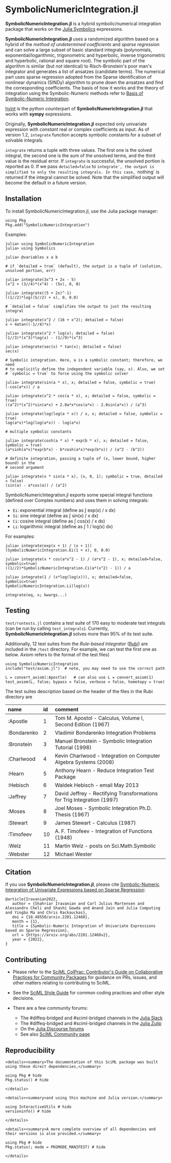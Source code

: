 # SymbolicNumericIntegration.jl

**SymbolicNumericIntegration.jl** is a hybrid symbolic/numerical integration package that works on the [Julia Symbolics](https://docs.sciml.ai/Symbolics/stable/) expressions.

**SymbolicNumericIntegration.jl** uses a randomized algorithm based on a hybrid of the *method of undetermined coefficients* and *sparse regression* and can solve a large subset of basic standard integrals (polynomials, exponential/logarithmic, trigonometric and hyperbolic, inverse trigonometric and hyperbolic, rational and square root). The symbolic part of the algorithm is similar (but not identical) to Risch-Bronstein's poor man's integrator and generates a list of ansatzes (candidate terms). The numerical part uses sparse regression adopted from the Sparse identification of nonlinear dynamics (SINDy) algorithm to prune down the ansatzes and find the corresponding coefficients. The basis of how it works and the theory of integration using the Symbolic-Numeric methods refer to [Basis of Symbolic-Numeric Integration](https://github.com/SciML/SymbolicNumericIntegration.jl/blob/main/docs/theory.ipynb).

[hyint](https://github.com/siravan/hyint) is the python counterpart of **SymbolicNumericIntegration.jl** that works with **sympy** expressions.

Originally, **SymbolicNumericIntegration.jl** expected only univariate expression with *constant* real or complex coefficients as input. As of version 1.2, `integrate` function accepts symbolic constants for a subset of solvable integrals.

`integrate` returns a tuple with three values. The first one is the solved integral, the second one is the sum of the unsolved terms, and the third value is the residual error. If `integrate` is successful, the unsolved portion is reported as 0. If we pass `detailed=false` to `integrate', the output is simplified to only the resulting integrals. In this case, `nothing` is returned if the integral cannot be solved. Note that the simplified output will become the default in a future version.

## Installation

To install SymbolicNumericIntegration.jl, use the Julia package manager:

```
using Pkg
Pkg.add("SymbolicNumericIntegration")
```

Examples:

```
julia> using SymbolicNumericIntegration
julia> using Symbolics

julia> @variables x a b

# if `detailed = true` (default), the output is a tuple of (solution, unsolved portion, err)

julia> integrate(3x^3 + 2x - 5)
(x^2 + (3//4)*(x^4) - (5x), 0, 0)

julia> integrate((5 + 2x)^-1)
((1//2)*log((5//2) + x), 0, 0.0)

# `detailed = false` simplifies the output to just the resulting integral

julia> integrate(x^2 / (16 + x^2); detailed = false)
x + 4atan((-1//4)*x)

julia> integrate(x^2 * log(x); detailed = false)
(1//3)*(x^3)*log(x) - (1//9)*(x^3)

julia> integrate(sec(x) * tan(x); detailed = false)
sec(x)

# Symbolic integration. Here, a is a symbolic constant; therefore, we need 
# to explicitly define the independent variable (say, x). Also, we set
# `symbolic = true` to force using the symbolic solver

julia> integrate(sin(a * x), x; detailed = false, symbolic = true)
(-cos(a*x)) / a

julia> integrate(x^2 * cos(a * x), x; detailed = false, symbolic = true)
((a^2)*(x^2)*sin(a*x) + 2.0a*x*cos(a*x) - 2.0sin(a*x)) / (a^3)

julia> integrate(log(log(a * x)) / x, x; detailed = false, symbolic = true)
log(a*x)*log(log(a*x)) - log(a*x)

# multiple symbolic constants

julia> integrate(cosh(a * x) * exp(b * x), x; detailed = false, symbolic = true)
(a*sinh(a*x)*exp(b*x) - b*cosh(a*x)*exp(b*x)) / (a^2 - (b^2))

# definite integration, passing a tuple of (x, lower bound, higher bound) in the 
# second argument

julia> integrate(x * sin(a * x), (x, 0, 1); symbolic = true, detailed = false)
(sin(a) - a*cos(a)) / (a^2)
```

SymbolicNumericIntegration.jl exports some special integral functions (defined over Complex numbers) and uses them in solving integrals:

  - `Ei`: exponential integral (define as ∫ exp(x) / x dx)
  - `Si`: sine integral (define as ∫ sin(x) / x dx)
  - `Ci`: cosine integral (define as ∫ cos(x) / x dx)
  - `Li`: logarithmic integral (define as ∫ 1 / log(x) dx)

For examples:

```
julia> integrate(exp(x + 1) / (x + 1))
(SymbolicNumericIntegration.Ei(1 + x), 0, 0.0)

julia> integrate(x * cos(a*x^2 - 1) / (a*x^2 - 1), x; detailed=false, symbolic=true)
((1//2)*SymbolicNumericIntegration.Ci(a*(x^2) - 1)) / a

julia> integrate(1 / (x*log(log(x))), x; detailed=false, symbolic=true)
SymbolicNumericIntegration.Li(log(x))
```

```@docs
integrate(eq, x; kwargs...)
```

## Testing

`test/runtests.jl` contains a test suite of 170 easy to moderate test integrals (can be run by calling `test_integrals`). Currently, **SymbolicNumericIntegration.jl** solves more than 95% of its test suite.

Additionally, 12 test suites from the *Rule-based Integrator* ([Rubi](https://rulebasedintegration.org/)) are included in the `/test` directory. For example, we can test the first one as below. *Axiom* refers to the format of the test files)

```
using SymbolicNumericIntegration
include("test/axiom.jl")  # note, you may need to use the correct path

L = convert_axiom(:Apostle)   # can also use L = convert_axiom(1)  
test_axiom(L, false; bypass = false, verbose = false, homotopy = true)
```

The test suites description based on the header of the files in the Rubi directory are

| name        | id | comment                                                                |
|:----------- |:-- |:---------------------------------------------------------------------- |
| :Apostle    | 1  | Tom M. Apostol - Calculus, Volume I, Second Edition (1967)             |
| :Bondarenko | 2  | Vladimir Bondarenko Integration Problems                               |
| :Bronstein  | 3  | Manuel Bronstein - Symbolic Integration Tutorial (1998)                |
| :Charlwood  | 4  | Kevin Charlwood - Integration on Computer Algebra Systems (2008)       |
| :Hearn      | 5  | Anthony Hearn - Reduce Integration Test Package                        |
| :Hebisch    | 6  | Waldek Hebisch - email May 2013                                        |
| :Jeffrey    | 7  | David Jeffrey - Rectifying Transformations for Trig Integration (1997) |
| :Moses      | 8  | Joel Moses - Symbolic Integration Ph.D. Thesis (1967)                  |
| :Stewart    | 9  | James Stewart - Calculus (1987)                                        |
| :Timofeev   | 10 | A. F. Timofeev - Integration of Functions (1948)                       |
| :Welz       | 11 | Martin Welz - posts on Sci.Math.Symbolic                               |
| :Webster    | 12 | Michael Wester                                                         |

## Citation

If you use **SymbolicNumericIntegration.jl**, please cite [Symbolic-Numeric Integration of Univariate Expressions based on Sparse Regression](https://arxiv.org/abs/2201.12468):

```
@article{Iravanian2022,   
   author = {Shahriar Iravanian and Carl Julius Martensen and Alessandro Cheli and Shashi Gowda and Anand Jain and Julia Computing and Yingbo Ma and Chris Rackauckas},
   doi = {10.48550/arxiv.2201.12468},
   month = {1},
   title = {Symbolic-Numeric Integration of Univariate Expressions based on Sparse Regression},
   url = {https://arxiv.org/abs/2201.12468v2},
   year = {2022},
}
```

## Contributing

  - Please refer to the
    [SciML ColPrac: Contributor's Guide on Collaborative Practices for Community Packages](https://github.com/SciML/ColPrac/blob/master/README.md)
    for guidance on PRs, issues, and other matters relating to contributing to SciML.

  - See the [SciML Style Guide](https://github.com/SciML/SciMLStyle) for common coding practices and other style decisions.
  - There are a few community forums:
    
      + The #diffeq-bridged and #sciml-bridged channels in the
        [Julia Slack](https://julialang.org/slack/)
      + The #diffeq-bridged and #sciml-bridged channels in the
        [Julia Zulip](https://julialang.zulipchat.com/#narrow/stream/279055-sciml-bridged)
      + On the [Julia Discourse forums](https://discourse.julialang.org)
      + See also [SciML Community page](https://sciml.ai/community/)

## Reproducibility

```@raw html
<details><summary>The documentation of this SciML package was built using these direct dependencies,</summary>
```

```@example
using Pkg # hide
Pkg.status() # hide
```

```@raw html
</details>
```

```@raw html
<details><summary>and using this machine and Julia version.</summary>
```

```@example
using InteractiveUtils # hide
versioninfo() # hide
```

```@raw html
</details>
```

```@raw html
<details><summary>A more complete overview of all dependencies and their versions is also provided.</summary>
```

```@example
using Pkg # hide
Pkg.status(; mode = PKGMODE_MANIFEST) # hide
```

```@raw html
</details>
```
